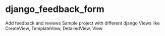 # django_feedback_form
Add feedback and reviews
Sample project with different django Views like CreateView, TemplateView, DetailedView, View
